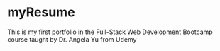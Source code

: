 # myResume
This is my first portfolio in the Full-Stack Web Development Bootcamp course taught by Dr. Angela Yu from Udemy
